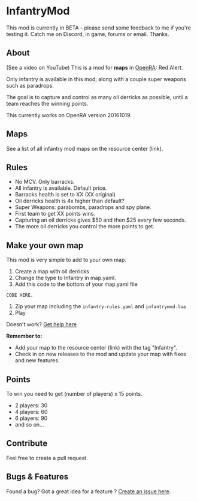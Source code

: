 # InfantryMod

This mod is currently in BETA - please send some feedback to me if you're testing it.
Catch me on Discord, in game, forums or email. Thanks.


## About
(See a video on YouTube)
This is a mod for __maps__ in [OpenRA](http://www.openra.net): Red Alert.

Only infantry is available in this mod, along with a couple super weapons such as paradrops.

The goal is to capture and control as many oil derricks as possible, until a team reaches the winning points.

This currently works on OpenRA version 20161019.

## Maps
See a list of all infantry mod maps on the resource center (link).

## Rules 
- No MCV. Only barracks.
- All infantry is available. Default price.
- Barracks health is set to XX (XX original)
- Oil derricks health is 4x higher than default? 
- Super Weapons: parabombs, paradrops and spy plane.
- First team to get XX points wins.
- Capturing an oil derricks gives $50 and then $25 every few seconds.
- The more oil derricks you control the more points to get.

## Make your own map
This mod is very simple to add to your own map.
1. Create a map with oil derricks
1. Change the type to Infantry in map.yaml.
1. Add this code to the bottom of your map.yaml file
```
CODE HERE.
```
1. Zip your map including the `infantry-rules.yaml` and `infantrymod.lua`
1. Play

Doesn't work? [Get help here](https://github.com/xy2z/OpenRA.InfantryMod/wiki/Troubleshooting)

__Remember to:__
- Add your map to the resource center (link) with the tag "Infantry".
- Check in on new releases to the mod and update your map with fixes and new features.

## Points
To win you need to get (number of players) x 15 points.
- 2 players: 30
- 4 players: 60
- 6 players: 90
- and so on...

## Contribute
Feel free to create a pull request.

## Bugs & Features 
Found a bug? Got a great idea for a feature ? [Create an issue here](https://github.com/xy2z/OpenRA.InfantryMod/issues/new).
